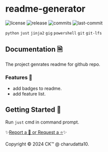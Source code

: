  
# readme-generator

<!-- Badges: Project Status GitHub -->
![license](https://badgen.net/static/license/GPL-3.0/blue)
![release](https://badgen.net/github/release/charudatta10/readme-generator)
![commits](https://badgen.net/github/commits/charudatta10/readme-generator)
![last-commit](https://badgen.net/github/last-commit/charudatta10/readme-generator)
<!-- Badges: Tools used -->
`python` `just` `jinja2` `gig` `powershell` `git` `git-lfs` 

## Documentation 🗎

The project genrates readme for github repo.  

### Features 🌟

- add badges to readme. 
-  add feature list. 
 

## Getting Started 🌱

Run `just` cmd in command prompt.

✨[Report a 🐛 or Request a ⭐](https://github.com//readme-generator/issues)✨

Copyright :copyright: 2024 CK:tm: @ charudatta10.   

<!-- Acknowledgment, References, Misc -->
